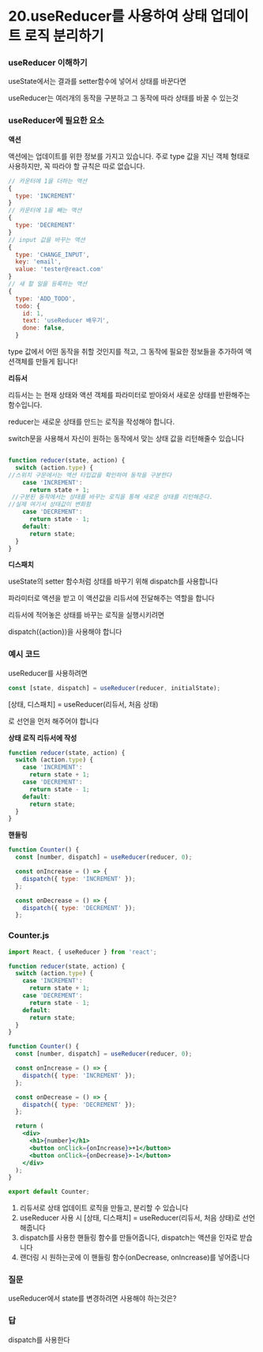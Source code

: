 # 20.useReducer를 사용하여 상태 업데이트 로직 분리하기

### useReducer 이해하기

useState에서는 결과를 setter함수에 넣어서 상태를 바꾼다면

useReducer는 여러개의 동작을 구분하고 그 동작에 따라 상태를 바꿀 수 있는것

### useReducer에 필요한 요소

**액션** 

액션에는 업데이트를 위한 정보를 가지고 있습니다. 주로 type 값을 지닌 객체 형태로 사용하지만, 꼭 따라야 할 규칙은 따로 없습니다.

```jsx
// 카운터에 1을 더하는 액션
{
  type: 'INCREMENT'
}
// 카운터에 1을 빼는 액션
{
  type: 'DECREMENT'
}
// input 값을 바꾸는 액션
{
  type: 'CHANGE_INPUT',
  key: 'email',
  value: 'tester@react.com'
}
// 새 할 일을 등록하는 액션
{
  type: 'ADD_TODO',
  todo: {
    id: 1,
    text: 'useReducer 배우기',
    done: false,
  }
```

type 값에서 어떤 동작을 취할 것인지를 적고, 그 동작에 필요한 정보들을 추가하여 액션객체를 만들게 됩니다!

 

**리듀서**

리듀서는 는 현재 상태와 액션 객체를 파라미터로 받아와서 새로운 상태를 반환해주는 함수입니다.

reducer는 새로운 상태를 만드는 로직을 작성해야 합니다.

switch문을 사용해서 자신이 원하는 동작에서 맞는 상태 값을 리턴해줄수 있습니다

```jsx

function reducer(state, action) {
  switch (action.type) {
//스위치 구문에서는 액션 타입값을 확인하여 동작을 구분한다
    case 'INCREMENT':
      return state + 1;
 //구분된 동작에서는 상태를 바꾸는 로직을 통해 새로운 상태를 리턴해준다. 
//실제 여기서 상태값이 변화함
    case 'DECREMENT':
      return state - 1;
    default:
      return state;
  }
}
```

**디스패치**

useState의 setter 함수처럼 상태를 바꾸기 위해 dispatch를 사용합니다

파라미터로 액션을 받고 이 액션값을 리듀서에 전달해주는 역할을 합니다

리듀서에 적어놓은 상태를 바꾸는 로직을 실행시키려면

dispatch({action})을 사용해야 합니다

### 예시 코드

useReducer를 사용하려면

```jsx
const [state, dispatch] = useReducer(reducer, initialState);
```

[상태, 디스패치] = useReducer(리듀서, 처음 상태)

로 선언을 먼저 해주어야 합니다

**상태 로직 리듀서에 작성**

```jsx
function reducer(state, action) {
  switch (action.type) {
    case 'INCREMENT':
      return state + 1;
    case 'DECREMENT':
      return state - 1;
    default:
      return state;
  }
}
```

**핸들링**

```jsx
function Counter() {
  const [number, dispatch] = useReducer(reducer, 0);

  const onIncrease = () => {
    dispatch({ type: 'INCREMENT' });
  };

  const onDecrease = () => {
    dispatch({ type: 'DECREMENT' });
  };
```




### Counter.js

```jsx
import React, { useReducer } from 'react';

function reducer(state, action) {
  switch (action.type) {
    case 'INCREMENT':
      return state + 1;
    case 'DECREMENT':
      return state - 1;
    default:
      return state;
  }
}

function Counter() {
  const [number, dispatch] = useReducer(reducer, 0);

  const onIncrease = () => {
    dispatch({ type: 'INCREMENT' });
  };

  const onDecrease = () => {
    dispatch({ type: 'DECREMENT' });
  };

  return (
    <div>
      <h1>{number}</h1>
      <button onClick={onIncrease}>+1</button>
      <button onClick={onDecrease}>-1</button>
    </div>
  );
}

export default Counter;
```

1. 리듀서로 상태 업데이트 로직을 만들고, 분리할 수 있습니다
2. useReducer 사용 시 [상태, 디스패치] = useReducer(리듀서, 처음 상태)로 선언해줍니다
3. dispatch를 사용한 핸들링 함수를 만들어줍니다, dispatch는 액션을 인자로 받습니다
4. 랜더링 시 원하는곳에 이 핸들링 함수(onDecrease, onIncrease)를 넣어줍니다 






### 질문

useReducer에서 state를 변경하려면  사용해야 하는것은?

### 답

dispatch를 사용한다